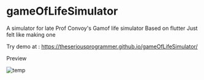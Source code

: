 # gameOfLifeSimulator

A simulator for late Prof Convoy's Gamof life simulator
Based on flutter
Just felt like making one

Try demo at : https://theseriousprogrammer.github.io/gameOfLifeSimulator/

Preview

![temp](https://user-images.githubusercontent.com/26043350/138443480-228eb5c4-c6b5-4a05-9bac-025f196c86e8.gif)
